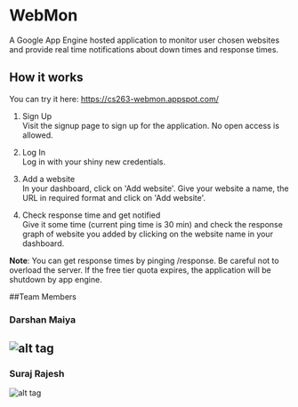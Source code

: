 # WebMon
A Google App Engine hosted application to monitor user chosen websites and provide real time notifications about down times and response times.

## How it works
You can try it here: https://cs263-webmon.appspot.com/

1. Sign Up<br />
Visit the signup page to sign up for the application. No open access is allowed.

2. Log In<br />
Log in with your shiny new credentials.

3. Add a website<br />
In your dashboard, click on 'Add website'. Give your website a name, the URL in required format and click on 'Add website'.

4. Check response time and get notified<br />
Give it some time (current ping time is 30 min) and check the response graph of website you added by clicking on the website name in your dashboard.

**Note**: You can get response times by pinging /response. Be careful not to overload the server. If the free tier quota expires, the application will be shutdown by app engine.

##Team Members
### Darshan Maiya
![alt tag](http://cs.ucsb.edu/sites/cs.ucsb.edu/files/styles/portrait-full/public/images/graduate/maiya_darshan.jpg?itok=TmIU1Zg8&c=fa9f5c1c4bd0f61ece44f1564d9031be)
---
### Suraj Rajesh
![alt tag](http://cs.ucsb.edu/sites/cs.ucsb.edu/files/styles/portrait-full/public/images/graduate/rajesh_suraj.jpg?itok=g8Ff2N6N&c=bcb4daa8af59fb0e247f46c45a741603)
